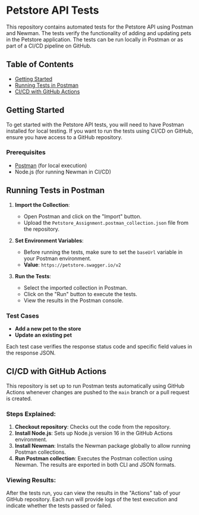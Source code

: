 # Petstore API Tests

This repository contains automated tests for the Petstore API using Postman and Newman. The tests verify the functionality of adding and updating pets in the Petstore application. The tests can be run locally in Postman or as part of a CI/CD pipeline on GitHub.

## Table of Contents

- [Getting Started](#getting-started)
- [Running Tests in Postman](#running-tests-in-postman)
- [CI/CD with GitHub Actions](#cicd-with-github-actions)

## Getting Started

To get started with the Petstore API tests, you will need to have Postman installed for local testing. If you want to run the tests using CI/CD on GitHub, ensure you have access to a GitHub repository.

### Prerequisites

- [Postman](https://www.postman.com/downloads/) (for local execution)
- Node.js (for running Newman in CI/CD)

## Running Tests in Postman

1. **Import the Collection**:
   - Open Postman and click on the "Import" button.
   - Upload the `Petstore_Assignment.postman_collection.json` file from the repository.

2. **Set Environment Variables**:
   - Before running the tests, make sure to set the `baseUrl` variable in your Postman environment. 
   - **Value**: `https://petstore.swagger.io/v2`

3. **Run the Tests**:
   - Select the imported collection in Postman.
   - Click on the "Run" button to execute the tests.
   - View the results in the Postman console.

### Test Cases

- **Add a new pet to the store**
- **Update an existing pet**

Each test case verifies the response status code and specific field values in the response JSON.

## CI/CD with GitHub Actions

This repository is set up to run Postman tests automatically using GitHub Actions whenever changes are pushed to the `main` branch or a pull request is created.

### Steps Explained:

1. **Checkout repository**: Checks out the code from the repository.
2. **Install Node.js**: Sets up Node.js version 16 in the GitHub Actions environment.
3. **Install Newman**: Installs the Newman package globally to allow running Postman collections.
4. **Run Postman collection**: Executes the Postman collection using Newman. The results are exported in both CLI and JSON formats.

### Viewing Results:

After the tests run, you can view the results in the "Actions" tab of your GitHub repository. Each run will provide logs of the test execution and indicate whether the tests passed or failed.

